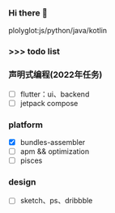 ### Hi there 👋

plolyglot:js/python/java/kotlin

### >>> todo list
### 声明式编程(2022年任务)
- [ ] flutter：ui、backend
- [ ] jetpack compose

### platform
- [x] bundles-assembler
- [ ] apm && optimization
- [ ] pisces

### design
- [ ] sketch、ps、dribbble
<!-- ### >>> task -->
<!-- <p align="left">
  <img src="https://github.com/JamesfChen/JamesfChen/blob/master/task.jpeg" width="150"/>
</p> -->
